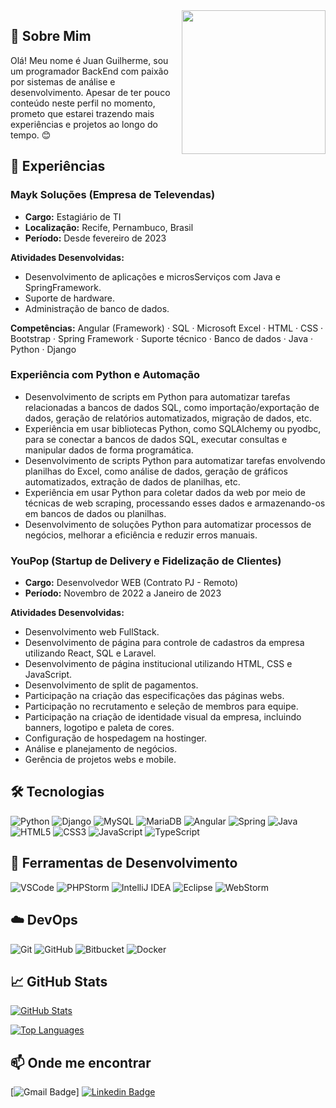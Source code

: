 <!-- Seu GIF de apresentação -->
<img align='right' src="https://media.giphy.com/media/M9gbBd9nbDrOTu1Mqx/giphy.gif" width="230">

## 👋 Sobre Mim

Olá! Meu nome é Juan Guilherme, sou um programador BackEnd com paixão por sistemas de análise e desenvolvimento. Apesar de ter pouco conteúdo neste perfil no momento, prometo que estarei trazendo mais experiências e projetos ao longo do tempo. 😊

## 💼 Experiências

### Mayk Soluções (Empresa de Televendas)

- **Cargo:** Estagiário de TI
- **Localização:** Recife, Pernambuco, Brasil
- **Período:** Desde fevereiro de 2023

**Atividades Desenvolvidas:**
- Desenvolvimento de aplicações e microsServiços com Java e SpringFramework.
- Suporte de hardware.
- Administração de banco de dados.

**Competências:** Angular (Framework) · SQL · Microsoft Excel · HTML · CSS · Bootstrap · Spring Framework · Suporte técnico · Banco de dados · Java · Python · Django 

### Experiência com Python e Automação

- Desenvolvimento de scripts em Python para automatizar tarefas relacionadas a bancos de dados SQL, como importação/exportação de dados, geração de relatórios automatizados, migração de dados, etc.
- Experiência em usar bibliotecas Python, como SQLAlchemy ou pyodbc, para se conectar a bancos de dados SQL, executar consultas e manipular dados de forma programática.
- Desenvolvimento de scripts Python para automatizar tarefas envolvendo planilhas do Excel, como análise de dados, geração de gráficos automatizados, extração de dados de planilhas, etc.
- Experiência em usar Python para coletar dados da web por meio de técnicas de web scraping, processando esses dados e armazenando-os em bancos de dados ou planilhas.
- Desenvolvimento de soluções Python para automatizar processos de negócios, melhorar a eficiência e reduzir erros manuais.

### YouPop (Startup de Delivery e Fidelização de Clientes)

- **Cargo:** Desenvolvedor WEB (Contrato PJ - Remoto)
- **Período:** Novembro de 2022 a Janeiro de 2023

**Atividades Desenvolvidas:**
- Desenvolvimento web FullStack.
- Desenvolvimento de página para controle de cadastros da empresa utilizando React, SQL e Laravel.
- Desenvolvimento de página institucional utilizando HTML, CSS e JavaScript.
- Desenvolvimento de split de pagamentos.
- Participação na criação das especificações das páginas webs.
- Participação no recrutamento e seleção de membros para equipe.
- Participação na criação de identidade visual da empresa, incluindo banners, logotipo e paleta de cores.
- Configuração de hospedagem na hostinger.
- Análise e planejamento de negócios.
- Gerência de projetos webs e mobile.

## 🛠️ Tecnologias

![Python](https://img.shields.io/badge/Python-%2314354C.svg?style=for-the-badge&logo=python&logoColor=white)
![Django](https://img.shields.io/badge/Django-%23092E20.svg?style=for-the-badge&logo=django&logoColor=white)
![MySQL](https://img.shields.io/badge/mysql-%2300f.svg?style=for-the-badge&logo=mysql&logoColor=white)
![MariaDB](https://img.shields.io/badge/MariaDB-003545?style=for-the-badge&logo=mariadb&logoColor=white)
![Angular](https://img.shields.io/badge/angular-%23DD0031.svg?style=for-the-badge&logo=angular&logoColor=white)
![Spring](https://img.shields.io/badge/spring-%236DB33F.svg?style=for-the-badge&logo=spring&logoColor=white)
![Java](https://img.shields.io/badge/java-%23ED8B00.svg?style=for-the-badge&logo=java&logoColor=white)
![HTML5](https://img.shields.io/badge/html5-%23E34F26.svg?style=for-the-badge&logo=html5&logoColor=white)
![CSS3](https://img.shields.io/badge/css3-%231572B6.svg?style=for-the-badge&logo=css3&logoColor=white)
![JavaScript](https://img.shields.io/badge/JavaScript-323330?style=for-the-badge&logo=javascript&logoColor=F7DF1E)
![TypeScript](https://img.shields.io/badge/typescript-%23007ACC.svg?style=for-the-badge&logo=typescript&logoColor=white)

## 🧰 Ferramentas de Desenvolvimento

![VSCode](https://img.shields.io/badge/VSCode-0078D4?style=for-the-badge&logo=visual%20studio%20code&logoColor=white)
![PHPStorm](http://img.shields.io/badge/-PHPStorm-181717?style=for-the-badge&logo=phpstorm&logoColor=white)
![IntelliJ IDEA](https://img.shields.io/badge/IntelliJ_IDEA-000000.svg?style=for-the-badge&logo=intellij-idea&logoColor=white)
![Eclipse](https://img.shields.io/badge/Eclipse-2C2255?style=for-the-badge&logo=eclipse&logoColor=white)
![WebStorm](https://img.shields.io/badge/WebStorm-000000?style=for-the-badge&logo=WebStorm&logoColor=white)

## ☁️ DevOps

![Git](https://img.shields.io/badge/-Git-333333?style=flat&logo=git)
![GitHub](https://img.shields.io/badge/-GitHub-333333?style=flat&logo=github)
![Bitbucket](https://img.shields.io/badge/-Bitbucket-333333?style=flat&logo=bitbucket)
![Docker](https://img.shields.io/badge/-Docker-333333?style=flat&logo=docker)

## 📈 GitHub Stats

[![GitHub Stats](https://github-readme-stats.vercel.app/api?username=juannaee&theme=tokyonight&show_icons=true)](https://github.com/anuraghazra/github-readme-stats)

[![Top Languages](https://github-readme-stats.vercel.app/api/top-langs/?username=juannaee&hide=html&layout=compact&theme=tokyonight)](https://github.com/anuraghazra/github-readme-stats)

## 📫 Onde me encontrar

[![Gmail Badge](https://img.shields.io/badge/-juangsilvalemos@gmail.com-c14438?style=flat-square&logo=Gmail&logoColor=white&link=mailto:juangsilvalemos@gmail.com)] [![Linkedin Badge](https://img.shields.io/badge/-JuanGuilherme-blue?style=flat-square&logo=Linkedin&logoColor=white&link=https://www.linkedin.com/in/juan-guilherme-silva-lemos-40b516244/)](https://www.linkedin.com/in/juan-guilherme-silva-lemos-40b516244/)
